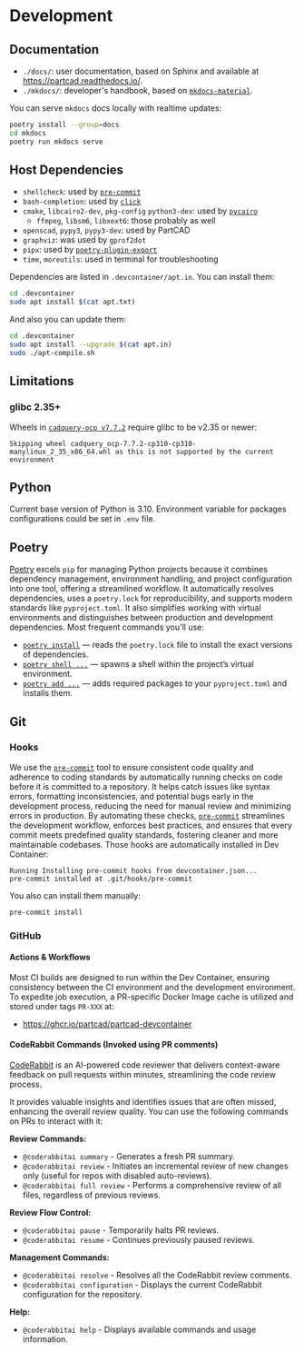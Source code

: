 # Development

## Documentation

- `./docs/`: user documentation, based on Sphinx and available at <https://partcad.readthedocs.io/>.
- `./mkdocs/`: developer's handbook, based on [`mkdocs-material`][10].

You can serve `mkdocs` docs locally with realtime updates:

```bash
poetry install --group=docs
cd mkdocs
poetry run mkdocs serve
```

## Host Dependencies

- `shellcheck`: used by [`pre-commit`][6]
- `bash-completion`: used by [`click`][7]
- `cmake`, `libcairo2-dev`, `pkg-config` `python3-dev`: used by [`pycairo`][5]
  - `ffmpeg`, `libsm6`, `libxext6`: those probably as well
- `openscad`, `pypy3`, `pypy3-dev`: used by PartCAD
- `graphviz`: was used by `gprof2dot`
- `pipx`: used by [`poetry-plugin-export`][8]
- `time`, `moreutils`: used in terminal for troubleshooting

Dependencies are listed in `.devcontainer/apt.in`. You can install them:

```bash
cd .devcontainer
sudo apt install $(cat apt.txt)
```

And also you can update them:

```bash
cd .devcontainer
sudo apt install --upgrade $(cat apt.in)
sudo ./apt-compile.sh
```

## Limitations

### glibc 2.35+

Wheels in [`cadquery-ocp v7.7.2`][9] require glibc to be v2.35 or newer:

```
Skipping wheel cadquery_ocp-7.7.2-cp310-cp310-manylinux_2_35_x86_64.whl as this is not supported by the current environment
```

## Python

Current base version of Python is 3.10. Environment variable for packages configurations could be set in `.env` file.

## Poetry

[Poetry][1] excels `pip` for managing Python projects because it combines dependency management, environment handling,
and project configuration into one tool, offering a streamlined workflow. It automatically resolves dependencies, uses a
`poetry.lock` for reproducibility, and supports modern standards like `pyproject.toml`. It also simplifies working with
virtual environments and distinguishes between production and development dependencies. Most frequent commands you'll
use:

- [`poetry install`][3] — reads the `poetry.lock` file to install the exact versions of dependencies.
- [`poetry shell ...`][2] — spawns a shell within the project’s virtual environment.
- [`poetry add ...`][4] — adds required packages to your `pyproject.toml` and installs them.

## Git

### Hooks

We use the [`pre-commit`][6] tool to ensure consistent code quality and adherence to coding standards by automatically
running checks on code before it is committed to a repository. It helps catch issues like syntax errors, formatting
inconsistencies, and potential bugs early in the development process, reducing the need for manual review and minimizing
errors in production. By automating these checks, [`pre-commit`][6] streamlines the development workflow, enforces best
practices, and ensures that every commit meets predefined quality standards, fostering cleaner and more maintainable
codebases. Those hooks are automatically installed in Dev Container:

```
Running Installing pre-commit hooks from devcontainer.json...
pre-commit installed at .git/hooks/pre-commit
```

You also can install them manually:

```bash
pre-commit install
```

### GitHub

#### Actions & Workflows

Most CI builds are designed to run within the Dev Container, ensuring consistency between the CI environment and the
development environment. To expedite job execution, a PR-specific Docker Image cache is utilized and stored under tags
`PR-XXX` at:

- <https://ghcr.io/partcad/partcad-devcontainer>

#### CodeRabbit Commands (Invoked using PR comments)

[CodeRabbit][11] is an AI-powered code reviewer that delivers context-aware feedback on pull requests within minutes,
streamlining the code review process.

It provides valuable insights and identifies issues that are often missed, enhancing the overall review quality. You can
use the following commands on PRs to interact with it:

**Review Commands:**

- `@coderabbitai summary` - Generates a fresh PR summary.
- `@coderabbitai review` - Initiates an incremental review of new changes only (useful for repos with disabled
  auto-reviews).
- `@coderabbitai full review` - Performs a comprehensive review of all files, regardless of previous reviews.

**Review Flow Control:**

- `@coderabbitai pause` - Temporarily halts PR reviews.
- `@coderabbitai resume` - Continues previously paused reviews.

**Management Commands:**

- `@coderabbitai resolve` - Resolves all the CodeRabbit review comments.
- `@coderabbitai configuration` - Displays the current CodeRabbit configuration for the repository.

**Help:**

- `@coderabbitai help` - Displays available commands and usage information.

[1]: https://python-poetry.org/
[2]: https://python-poetry.org/docs/cli#shell
[3]: https://python-poetry.org/docs/cli#install
[4]: https://python-poetry.org/docs/cli#add
[5]: https://pypi.org/project/pycairo/
[6]: https://pypi.org/project/pre-commit/
[7]: https://pypi.org/project/click/
[8]: https://pypi.org/project/poetry-plugin-export/
[9]: https://pypi.org/project/cadquery-ocp/
[10]: https://squidfunk.github.io/mkdocs-material/
[11]: https://docs.coderabbit.ai/guides/commands/
